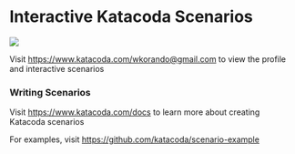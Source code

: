 # Interactive Katacoda Scenarios

[![](http://shields.katacoda.com/katacoda/wkorando@gmail.com/count.svg)](https://www.katacoda.com/wkorando@gmail.com "Get your profile on Katacoda.com")

Visit https://www.katacoda.com/wkorando@gmail.com to view the profile and interactive scenarios

### Writing Scenarios
Visit https://www.katacoda.com/docs to learn more about creating Katacoda scenarios

For examples, visit https://github.com/katacoda/scenario-example

